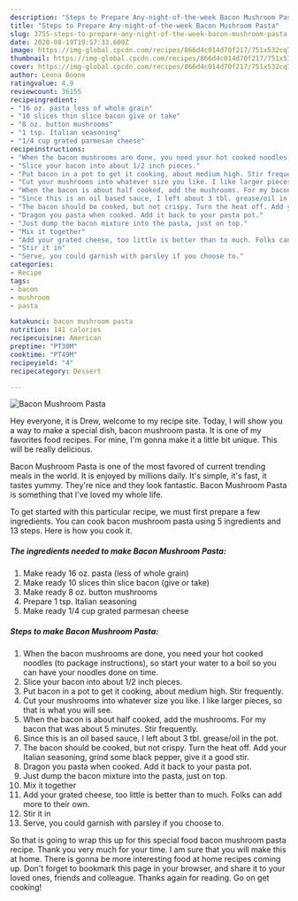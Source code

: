```yaml
---
description: "Steps to Prepare Any-night-of-the-week Bacon Mushroom Pasta"
title: "Steps to Prepare Any-night-of-the-week Bacon Mushroom Pasta"
slug: 3755-steps-to-prepare-any-night-of-the-week-bacon-mushroom-pasta
date: 2020-08-19T19:57:33.600Z
image: https://img-global.cpcdn.com/recipes/866d4c014d70f217/751x532cq70/bacon-mushroom-pasta-recipe-main-photo.jpg
thumbnail: https://img-global.cpcdn.com/recipes/866d4c014d70f217/751x532cq70/bacon-mushroom-pasta-recipe-main-photo.jpg
cover: https://img-global.cpcdn.com/recipes/866d4c014d70f217/751x532cq70/bacon-mushroom-pasta-recipe-main-photo.jpg
author: Leona Boone
ratingvalue: 4.9
reviewcount: 36155
recipeingredient:
- "16 oz. pasta less of whole grain"
- "10 slices thin slice bacon give or take"
- "8 oz. button mushrooms"
- "1 tsp. Italian seasoning"
- "1/4 cup grated parmesan cheese"
recipeinstructions:
- "When the bacon mushrooms are done, you need your hot cooked noodles (to package instructions), so start your water to a boil so you can have your noodles done on time."
- "Slice your bacon into about 1/2 inch pieces."
- "Put bacon in a pot to get it cooking, about medium high. Stir frequently."
- "Cut your mushrooms into whatever size you like. I like larger pieces, so that is what you will see."
- "When the bacon is about half cooked, add the mushrooms. For my bacon that was about 5 minutes. Stir frequently."
- "Since this is an oil based sauce, I left about 3 tbl. grease/oil in the pot."
- "The bacon should be cooked, but not crispy. Turn the heat off. Add your Italian seasoning, grind some black pepper, give it a good stir."
- "Dragon you pasta when cooked. Add it back to your pasta pot."
- "Just dump the bacon mixture into the pasta, just on top."
- "Mix it together"
- "Add your grated cheese, too little is better than to much. Folks can add more to their own."
- "Stir it in"
- "Serve, you could garnish with parsley if you choose to."
categories:
- Recipe
tags:
- bacon
- mushroom
- pasta

katakunci: bacon mushroom pasta 
nutrition: 141 calories
recipecuisine: American
preptime: "PT30M"
cooktime: "PT49M"
recipeyield: "4"
recipecategory: Dessert

---
```



![Bacon Mushroom Pasta](https://img-global.cpcdn.com/recipes/866d4c014d70f217/751x532cq70/bacon-mushroom-pasta-recipe-main-photo.jpg)

Hey everyone, it is Drew, welcome to my recipe site. Today, I will show you a way to make a special dish, bacon mushroom pasta. It is one of my favorites food recipes. For mine, I'm gonna make it a little bit unique. This will be really delicious.



Bacon Mushroom Pasta is one of the most favored of current trending meals in the world. It is enjoyed by millions daily. It's simple, it's fast, it tastes yummy. They're nice and they look fantastic. Bacon Mushroom Pasta is something that I've loved my whole life.


To get started with this particular recipe, we must first prepare a few ingredients. You can cook bacon mushroom pasta using 5 ingredients and 13 steps. Here is how you cook it.

<!--inarticleads1-->

##### The ingredients needed to make Bacon Mushroom Pasta:

1. Make ready 16 oz. pasta (less of whole grain)
1. Make ready 10 slices thin slice bacon (give or take)
1. Make ready 8 oz. button mushrooms
1. Prepare 1 tsp. Italian seasoning
1. Make ready 1/4 cup grated parmesan cheese




<!--inarticleads2-->

##### Steps to make Bacon Mushroom Pasta:

1. When the bacon mushrooms are done, you need your hot cooked noodles (to package instructions), so start your water to a boil so you can have your noodles done on time.
1. Slice your bacon into about 1/2 inch pieces.
1. Put bacon in a pot to get it cooking, about medium high. Stir frequently.
1. Cut your mushrooms into whatever size you like. I like larger pieces, so that is what you will see.
1. When the bacon is about half cooked, add the mushrooms. For my bacon that was about 5 minutes. Stir frequently.
1. Since this is an oil based sauce, I left about 3 tbl. grease/oil in the pot.
1. The bacon should be cooked, but not crispy. Turn the heat off. Add your Italian seasoning, grind some black pepper, give it a good stir.
1. Dragon you pasta when cooked. Add it back to your pasta pot.
1. Just dump the bacon mixture into the pasta, just on top.
1. Mix it together
1. Add your grated cheese, too little is better than to much. Folks can add more to their own.
1. Stir it in
1. Serve, you could garnish with parsley if you choose to.




So that is going to wrap this up for this special food bacon mushroom pasta recipe. Thank you very much for your time. I am sure that you will make this at home. There is gonna be more interesting food at home recipes coming up. Don't forget to bookmark this page in your browser, and share it to your loved ones, friends and colleague. Thanks again for reading. Go on get cooking!
